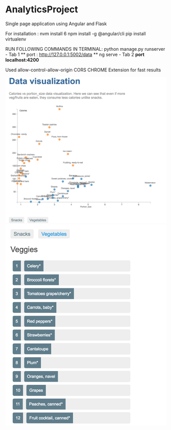 # AnalyticsProject
Single page application  using Angular and Flask

For installation :
nvm install 6
npm install -g @angular/cli
pip install virtualenv


RUN FOLLOWING COMMANDS IN TERMINAL:
python manage.py runserver - Tab 1 ** port : http://127.0.0.1:5002/data **
ng serve - Tab 2 **port localhost:4200**


Used allow-control-allow-origin CORS CHROME Extension for fast results

![alt text](/images/img1.png)
![alt text](/images/img2.png)
